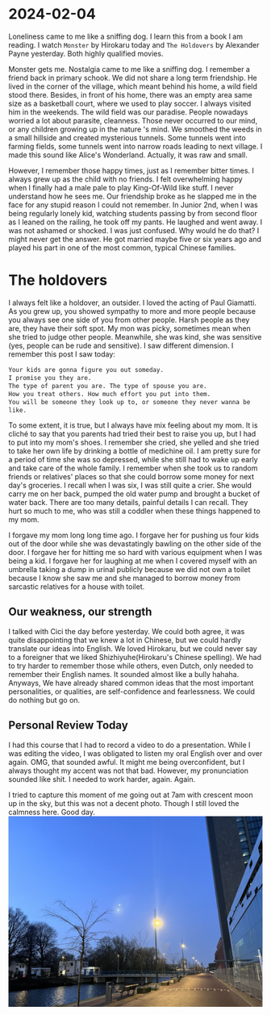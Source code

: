 # 2024-02-04
Loneliness came to me like a sniffing dog. I learn this from a book I am reading.
I watch `Monster` by Hirokaru today and `The Holdovers` by Alexander Payne yesterday.
Both highly qualified movies.

Monster gets me. Nostalgia came to me like a sniffing dog. I remember a friend back in primary schook.
We did not share a long term friendship. He lived in the corner of the village, which meant behind his home,
a wild field stood there. Besides, in front of his home, there was an empty area same size as a basketball court,
where we used to play soccer. I always visited him in the weekends. The wild field was our paradise.
People nowadays worried a lot about parasite, cleanness. Those never occurred to our mind, or
any children growing up in the nature 's mind. We smoothed the weeds in a small hillside and
created mysterious tunnels. Some tunnels went into farming fields, some tunnels went into narrow roads
leading to next village. I made this sound like Alice's Wonderland. Actually, it was raw and small.

However, I remember those happy times, just as I remember bitter times. I always grew up as the child
with no friends. I felt overwhelming happy when I finally had a male pale to play King-Of-Wild like stuff.
I never understand how he sees me. Our friendship broke as he slapped me in the face for
any stupid reason I could not remember. In Junior 2nd, when I was being regularly lonely kid, watching students passing
by from second floor as I leaned on the railing, he took off my pants. He laughed and went away.
I was not ashamed or shocked. I was just confused. Why would he do that? I might never get the answer.
He got married maybe five or six years ago and played his part in one of the most common, typical
Chinese families.

# The holdovers
I always felt like a holdover, an outsider. I loved the acting of Paul Giamatti.
As you grew up, you showed sympathy to more and more people because you always see one side
of you from other people. Harsh people as they are, they have their soft spot. My mon was picky,
sometimes mean when she tried to judge other people. Meanwhile, she was kind, she was sensitive (yes,
people can be rude and sensitive). I saw different dimension. I remember this post I saw today:
```
Your kids are gonna figure you out someday.
I promise you they are.
The type of parent you are. The type of spouse you are.
How you treat others. How much effort you put into them.
You will be someone they look up to, or someone they never wanna be like.
```

To some extent, it is true, but I always have mix feeling about my mom. It is cliché to say
that you parents had tried their best to raise you up, but I had to put into my mom's shoes.
I remember she cried, she yelled and she tried to take her own life by drinking a bottle of medichine oil.
I am pretty sure for a period of time she was so depressed, while she still had to wake up early
and take care of the whole family. I remember when she took us to random friends or relatives' places so
that she could borrow some money for next day's groceries. I recall when I was six, I was still quite a
crier. She would carry me on her back, pumped the old water pump and brought a bucket
of water back. There are too many details, painful details I can recall. They hurt so much to me,
who was still a coddler when these things happened to my mom.

I forgave my mom long long time ago. I forgave her for pushing us four kids out of the door while she was
devastatingly bawling on the other side of the door. I forgave her for hitting me so hard with various equipment when I was being a kid.
I forgave her for laughing at me when I covered myself with an umbrella taking a dump in urinal publicly because we
did not own a toilet because I know she saw me and she managed to borrow money from sarcastic relatives for a house
with toilet.

## Our weakness, our strength
I talked with Cici the day before yesterday. We could both agree, it was quite disappointing
that we knew a lot in Chinese, but we could hardly translate our ideas into English. We loved Hirokaru,
but we could never say to a foreigner that we liked Shizhiyuhe(Hirokaru's Chinese spelling). We had to try
harder to remember those while others, even Dutch, only needed to remember their English names. It sounded almost like
a bully hahaha. Anyways, We have already shared common ideas that the most important personalities, or qualities,
are self-confidence and fearlessness. We could do nothing but go on.

## Personal Review Today
I had this course that I had to record a video to do a presentation. While I was editing the video, I was obligated to
listen my oral English over and over again. OMG, that sounded awful. It might me being overconfident, but I always thought
my accent was not that bad. However, my pronunciation sounded like shit. I needed to work harder, again. Again.

I tried to capture this moment of me going out at 7am with crescent moon up in the sky, but this was not a decent photo.
Though I still loved the calmness here. Good day.
![morning](../../images/morningexam.jpg)